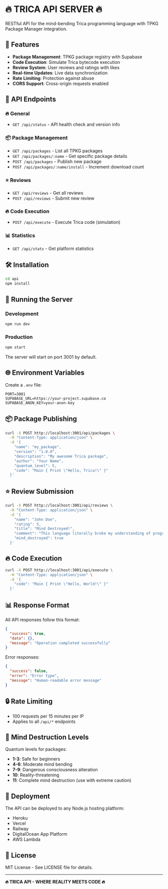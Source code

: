 # 🔥 TRICA API SERVER 🔥

RESTful API for the mind-bending Trica programming language with TPKG Package Manager integration.

## 🚀 Features

- **Package Management**: TPKG package registry with Supabase
- **Code Execution**: Simulate Trica bytecode execution
- **Review System**: User reviews and ratings with likes
- **Real-time Updates**: Live data synchronization
- **Rate Limiting**: Protection against abuse
- **CORS Support**: Cross-origin requests enabled

## 📡 API Endpoints

### 🔥 General

- `GET /api/status` - API health check and version info

### 📦 Package Management

- `GET /api/packages` - List all TPKG packages
- `GET /api/packages/:name` - Get specific package details
- `POST /api/packages` - Publish new package
- `POST /api/packages/:name/install` - Increment download count

### ⭐ Reviews

- `GET /api/reviews` - Get all reviews
- `POST /api/reviews` - Submit new review

### 🔥 Code Execution

- `POST /api/execute` - Execute Trica code (simulation)

### 📊 Statistics

- `GET /api/stats` - Get platform statistics

## 🛠️ Installation

```bash
cd api
npm install
```

## 🚀 Running the Server

### Development
```bash
npm run dev
```

### Production
```bash
npm start
```

The server will start on port 3001 by default.

## 🌐 Environment Variables

Create a `.env` file:

```env
PORT=3001
SUPABASE_URL=https://your-project.supabase.co
SUPABASE_ANON_KEY=your-anon-key
```

## 📦 Package Publishing

```bash
curl -X POST http://localhost:3001/api/packages \
  -H "Content-Type: application/json" \
  -d '{
    "name": "my_package",
    "version": "1.0.0",
    "description": "My awesome Trica package",
    "author": "Your Name",
    "quantum_level": 5,
    "code": "Main { Print \"Hello, Trica!\" }"
  }'
```

## ⭐ Review Submission

```bash
curl -X POST http://localhost:3001/api/reviews \
  -H "Content-Type: application/json" \
  -d '{
    "name": "John Doe",
    "rating": 5,
    "title": "Mind Destroyed!",
    "comment": "This language literally broke my understanding of programming.",
    "mind_destroyed": true
  }'
```

## 🔥 Code Execution

```bash
curl -X POST http://localhost:3001/api/execute \
  -H "Content-Type: application/json" \
  -d '{
    "code": "Main { Print \"Hello, World!\" }"
  }'
```

## 📊 Response Format

All API responses follow this format:

```json
{
  "success": true,
  "data": {},
  "message": "Operation completed successfully"
}
```

Error responses:

```json
{
  "success": false,
  "error": "Error type",
  "message": "Human-readable error message"
}
```

## 🔒 Rate Limiting

- 100 requests per 15 minutes per IP
- Applies to all `/api/*` endpoints

## 🧠 Mind Destruction Levels

Quantum levels for packages:

- **1-3**: Safe for beginners
- **4-6**: Moderate mind bending
- **7-9**: Dangerous consciousness alteration
- **10**: Reality-threatening
- **11**: Complete mind destruction (use with extreme caution)

## 🚀 Deployment

The API can be deployed to any Node.js hosting platform:

- Heroku
- Vercel
- Railway
- DigitalOcean App Platform
- AWS Lambda

## 📝 License

MIT License - See LICENSE file for details.

---

**🔥 TRICA API - WHERE REALITY MEETS CODE 🔥**